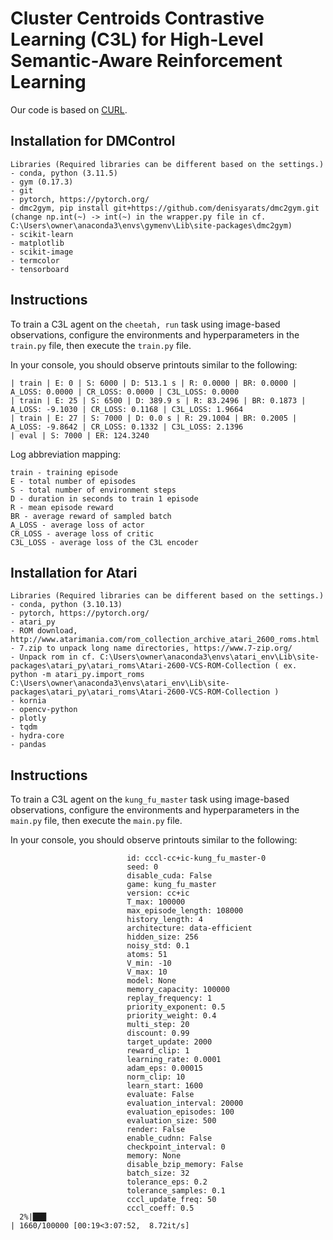 # Cluster Centroids Contrastive Learning (C3L) for High-Level Semantic-Aware Reinforcement Learning

Our code is based on [CURL](https://github.com/MishaLaskin/curl).

## Installation for DMControl

```
Libraries (Required libraries can be different based on the settings.)
- conda, python (3.11.5)
- gym (0.17.3)
- git
- pytorch, https://pytorch.org/
- dmc2gym, pip install git+https://github.com/denisyarats/dmc2gym.git (change np.int(~) -> int(~) in the wrapper.py file in cf. C:\Users\owner\anaconda3\envs\gymenv\Lib\site-packages\dmc2gym)
- scikit-learn
- matplotlib
- scikit-image
- termcolor
- tensorboard
```

## Instructions
To train a C3L agent on the `cheetah, run` task using image-based observations, configure the environments and hyperparameters in the `train.py` file, then execute the `train.py` file.

In your console, you should observe printouts similar to the following:
```
| train | E: 0 | S: 6000 | D: 513.1 s | R: 0.0000 | BR: 0.0000 | A_LOSS: 0.0000 | CR_LOSS: 0.0000 | C3L_LOSS: 0.0000
| train | E: 25 | S: 6500 | D: 389.9 s | R: 83.2496 | BR: 0.1873 | A_LOSS: -9.1030 | CR_LOSS: 0.1168 | C3L_LOSS: 1.9664
| train | E: 27 | S: 7000 | D: 0.0 s | R: 29.1004 | BR: 0.2005 | A_LOSS: -9.8642 | CR_LOSS: 0.1332 | C3L_LOSS: 2.1396
| eval | S: 7000 | ER: 124.3240
```

Log abbreviation mapping:
```
train - training episode
E - total number of episodes 
S - total number of environment steps
D - duration in seconds to train 1 episode
R - mean episode reward
BR - average reward of sampled batch
A_LOSS - average loss of actor
CR_LOSS - average loss of critic
C3L_LOSS - average loss of the C3L encoder
```


## Installation for Atari

```
Libraries (Required libraries can be different based on the settings.)
- conda, python (3.10.13)
- pytorch, https://pytorch.org/
- atari_py
- ROM download, http://www.atarimania.com/rom_collection_archive_atari_2600_roms.html
- 7.zip to unpack long name directories, https://www.7-zip.org/
- Unpack rom in cf. C:\Users\owner\anaconda3\envs\atari_env\Lib\site-packages\atari_py\atari_roms\Atari-2600-VCS-ROM-Collection ( ex. python -m atari_py.import_roms C:\Users\owner\anaconda3\envs\atari_env\Lib\site-packages\atari_py\atari_roms\Atari-2600-VCS-ROM-Collection )
- kornia
- opencv-python
- plotly
- tqdm
- hydra-core
- pandas
```

## Instructions
To train a C3L agent on the `kung_fu_master` task using image-based observations, configure the environments and hyperparameters in the `main.py` file, then execute the `main.py` file.

In your console, you should observe printouts similar to the following:
```
                          id: cccl-cc+ic-kung_fu_master-0
                          seed: 0
                          disable_cuda: False
                          game: kung_fu_master
                          version: cc+ic
                          T_max: 100000
                          max_episode_length: 108000     
                          history_length: 4
                          architecture: data-efficient   
                          hidden_size: 256
                          noisy_std: 0.1
                          atoms: 51
                          V_min: -10
                          V_max: 10
                          model: None
                          memory_capacity: 100000
                          replay_frequency: 1
                          priority_exponent: 0.5
                          priority_weight: 0.4
                          multi_step: 20
                          discount: 0.99
                          target_update: 2000
                          reward_clip: 1
                          learning_rate: 0.0001
                          adam_eps: 0.00015
                          norm_clip: 10
                          learn_start: 1600
                          evaluate: False
                          evaluation_interval: 20000
                          evaluation_episodes: 100
                          evaluation_size: 500
                          render: False
                          enable_cudnn: False
                          checkpoint_interval: 0
                          memory: None
                          disable_bzip_memory: False
                          batch_size: 32
                          tolerance_eps: 0.2
                          tolerance_samples: 0.1
                          cccl_update_freq: 50
                          cccl_coeff: 0.5
  2%|███                                                                                                                                                                                    | 1660/100000 [00:19<3:07:52,  8.72it/s]
```
